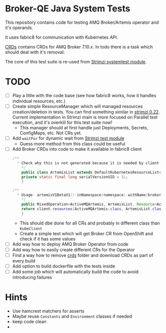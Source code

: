 # Broker-QE Java System Tests

This repository contains code for testing AMQ Broker/Artemis operator and it's operands.

It uses fabric8 for communication with Kubernetes API.

[CRDs](crds) contains CRDs for AMQ Broker 7.10.x. In todo there is a task which should deal with it's removal.

The core of this test suite is re-used from [Strimzi systemtest module](https://github.com/strimzi/strimzi-kafka-operator).

# TODO
- [ ] Play a little with the code base (see how fabric8 works, how it handles individual resources, etc.)
- [ ] Create simple ResourceManager which will managed resources creation/deletion in tests. 
You can find something similar in [strimzi 0.22](https://github.com/strimzi/strimzi-kafka-operator/blob/release-0.22.x/systemtest/src/main/java/io/strimzi/systemtest/resources/ResourceManager.java).
Current implementation in Strimzi main is more focused on Parallel test execution, and it's overkill for this test suite now!
  - This manager should at first handle just Deployments, Secrets, ConfigMaps, etc. Not CRs yet.
- [ ] Add `waitFor` for dynamic wait from [Strimzi test module](https://github.com/strimzi/strimzi-kafka-operator/blob/main/test/src/main/java/io/strimzi/test/TestUtils.java)
  - Guess more method from this class could be useful
- [ ] Add Broker CRDs into code to make it available in fabric8 client
  ```java
  /**
    * Check why this is not generated because it is needed by client
      */
      public class ArtemisList extends DefaultKubernetesResourceList<ActiveMQArtemis> {
      private static final long serialVersionUID = 1L;
      }

  /**
    * Usage: artemisV1BetaV1().inNamespace(namespace).withName(broker).dostuff()
      */
      public MixedOperation<ActiveMQArtemis, ArtemisList, Resource<ActiveMQArtemis>> artemisV1BetaV1() {
      return client.resources(ActiveMQArtemis.class, ArtemisList.class);
      }
    ```
  - This should dbe done for all CRs and probably in different class than `KubeClient`
  - Create a simple test which will get Broker CR from OpenShift and check if it has some values
- [ ] Add way how to deploy AMQ Broker Operator from code
- [ ] Add way how to easily create different CRs for the Operator
- [ ] Find a way how to remove [crds](crds) folder and download CRDs as part of every build
- [ ] Add option to build dockerfile with the tests inside
- [ ] Add some job which will automatically build the code to avoid introducing failures

# Hints
- Use hamcrest matchers for asserts
- Maybe reuse `Constants` and `Environment` classes if needed
- keep code clean
- 